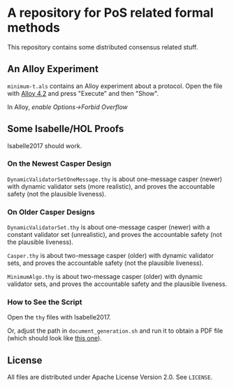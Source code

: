# A repository for PoS related formal methods

This repository contains some distributed consensus related stuff.

## An Alloy Experiment

`minimum-t.als` contains an Alloy experiment about a protocol.  Open the file with [Alloy 4.2](http://alloy.mit.edu/alloy/) and press "Execute" and then "Show".

In Alloy, *enable Options->Forbid Overflow*

## Some Isabelle/HOL Proofs

Isabelle2017 should work.

### On the Newest Casper Design

`DynamicValidatorSetOneMessage.thy` is about one-message casper (newer) with dynamic validator sets (more realistic), and proves the accountable safety (not the plausible liveness).

### On Older Casper Designs

`DynamicValidatorSet.thy` is about one-message casper (newer) with a constant validator set (unrealistic), and proves the accountable safety (not the plausible liveness).

`Casper.thy` is about two-message casper (older) with dynamic validator sets, and proves the accountable safety (not the plausible liveness).

`MinimumAlgo.thy` is about two-message casper (older) with dynamic validator sets, and proves the accountable safety and the plausible liveness.

### How to See the Script

Open the `thy` files with Isabelle2017.

Or, adjust the path in `document_generation.sh` and run it to obtain a PDF file (which should look like [this one](https://yoichihirai.com/minimal.pdf)).

## License

All files are distributed under Apache License Version 2.0.  See `LICENSE`.

